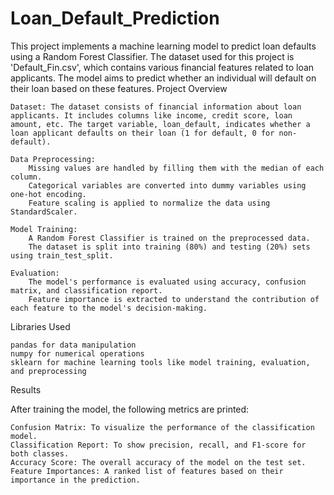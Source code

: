 # Loan_Default_Prediction
This project implements a machine learning model to predict loan defaults using a Random Forest Classifier. The dataset used for this project is 'Default_Fin.csv', which contains various financial features related to loan applicants. The model aims to predict whether an individual will default on their loan based on these features.
Project Overview

    Dataset: The dataset consists of financial information about loan applicants. It includes columns like income, credit score, loan amount, etc. The target variable, loan_default, indicates whether a loan applicant defaults on their loan (1 for default, 0 for non-default).

    Data Preprocessing:
        Missing values are handled by filling them with the median of each column.
        Categorical variables are converted into dummy variables using one-hot encoding.
        Feature scaling is applied to normalize the data using StandardScaler.

    Model Training:
        A Random Forest Classifier is trained on the preprocessed data.
        The dataset is split into training (80%) and testing (20%) sets using train_test_split.

    Evaluation:
        The model's performance is evaluated using accuracy, confusion matrix, and classification report.
        Feature importance is extracted to understand the contribution of each feature to the model's decision-making.

Libraries Used

    pandas for data manipulation
    numpy for numerical operations
    sklearn for machine learning tools like model training, evaluation, and preprocessing

Results

After training the model, the following metrics are printed:

    Confusion Matrix: To visualize the performance of the classification model.
    Classification Report: To show precision, recall, and F1-score for both classes.
    Accuracy Score: The overall accuracy of the model on the test set.
    Feature Importances: A ranked list of features based on their importance in the prediction.
